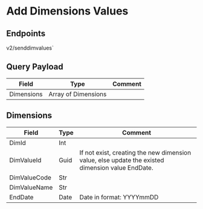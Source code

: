# Add Dimensions Values

## Endpoints

<!--@include: @/dist/md/api_url.md-->v2/senddimvalues`

## Query Payload

|Field|Type|Comment|
|-----|----|-------|
|Dimensions|Array of Dimensions||

## Dimensions

|Field|Type|Comment|
|-----|----|-------|
|DimId|Int||
|DimValueId|Guid|If not exist, creating the new dimension value, else update the existed dimension value EndDate.|
|DimValueCode|Str||
|DimValueName|Str||
|EndDate|Date|Date in format: YYYYmmDD|


